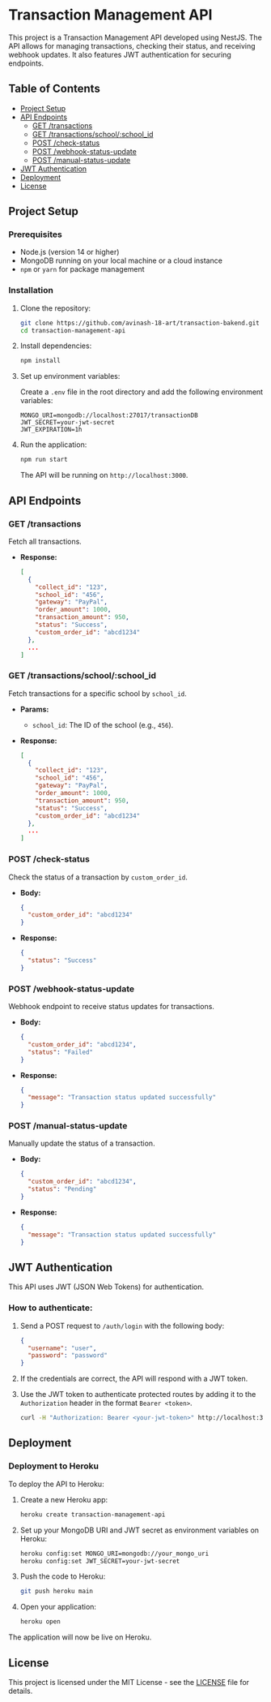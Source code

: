 # Transaction Management API

This project is a Transaction Management API developed using NestJS. The API allows for managing transactions, checking their status, and receiving webhook updates. It also features JWT authentication for securing endpoints.

## Table of Contents

- [Project Setup](#project-setup)
- [API Endpoints](#api-endpoints)
  - [GET /transactions](#get-transactions)
  - [GET /transactions/school/:school_id](#get-transactions-by-school)
  - [POST /check-status](#post-check-status)
  - [POST /webhook-status-update](#post-webhook-status-update)
  - [POST /manual-status-update](#post-manual-status-update)
- [JWT Authentication](#jwt-authentication)
- [Deployment](#deployment)
- [License](#license)

## Project Setup

### Prerequisites

- Node.js (version 14 or higher)
- MongoDB running on your local machine or a cloud instance
- `npm` or `yarn` for package management

### Installation

1. Clone the repository:

    ```bash
    git clone https://github.com/avinash-18-art/transaction-bakend.git
    cd transaction-management-api
    ```

2. Install dependencies:

    ```bash
    npm install
    ```

3. Set up environment variables:

    Create a `.env` file in the root directory and add the following environment variables:

    ```
    MONGO_URI=mongodb://localhost:27017/transactionDB
    JWT_SECRET=your-jwt-secret
    JWT_EXPIRATION=1h
    ```

4. Run the application:

    ```bash
    npm run start
    ```

    The API will be running on `http://localhost:3000`.

## API Endpoints

### GET /transactions

Fetch all transactions.

- **Response:**

    ```json
    [
      {
        "collect_id": "123",
        "school_id": "456",
        "gateway": "PayPal",
        "order_amount": 1000,
        "transaction_amount": 950,
        "status": "Success",
        "custom_order_id": "abcd1234"
      },
      ...
    ]
    ```

### GET /transactions/school/:school_id

Fetch transactions for a specific school by `school_id`.

- **Params:**
    - `school_id`: The ID of the school (e.g., `456`).

- **Response:**

    ```json
    [
      {
        "collect_id": "123",
        "school_id": "456",
        "gateway": "PayPal",
        "order_amount": 1000,
        "transaction_amount": 950,
        "status": "Success",
        "custom_order_id": "abcd1234"
      },
      ...
    ]
    ```

### POST /check-status

Check the status of a transaction by `custom_order_id`.

- **Body:**

    ```json
    {
      "custom_order_id": "abcd1234"
    }
    ```

- **Response:**

    ```json
    {
      "status": "Success"
    }
    ```

### POST /webhook-status-update

Webhook endpoint to receive status updates for transactions.

- **Body:**

    ```json
    {
      "custom_order_id": "abcd1234",
      "status": "Failed"
    }
    ```

- **Response:**

    ```json
    {
      "message": "Transaction status updated successfully"
    }
    ```

### POST /manual-status-update

Manually update the status of a transaction.

- **Body:**

    ```json
    {
      "custom_order_id": "abcd1234",
      "status": "Pending"
    }
    ```

- **Response:**

    ```json
    {
      "message": "Transaction status updated successfully"
    }
    ```

## JWT Authentication

This API uses JWT (JSON Web Tokens) for authentication.

### How to authenticate:

1. Send a POST request to `/auth/login` with the following body:

    ```json
    {
      "username": "user",
      "password": "password"
    }
    ```

2. If the credentials are correct, the API will respond with a JWT token.

3. Use the JWT token to authenticate protected routes by adding it to the `Authorization` header in the format `Bearer <token>`.

    ```bash
    curl -H "Authorization: Bearer <your-jwt-token>" http://localhost:3000/transactions
    ```

## Deployment

### Deployment to Heroku

To deploy the API to Heroku:

1. Create a new Heroku app:

    ```bash
    heroku create transaction-management-api
    ```

2. Set up your MongoDB URI and JWT secret as environment variables on Heroku:

    ```bash
    heroku config:set MONGO_URI=mongodb://your_mongo_uri
    heroku config:set JWT_SECRET=your-jwt-secret
    ```

3. Push the code to Heroku:

    ```bash
    git push heroku main
    ```

4. Open your application:

    ```bash
    heroku open
    ```

The application will now be live on Heroku.

## License

This project is licensed under the MIT License - see the [LICENSE](LICENSE) file for details.
